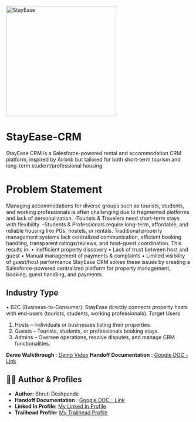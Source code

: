 
<img width="300" height="300" aligen-items="center" alt="StayEase" src="https://github.com/user-attachments/assets/220382a2-08c7-4c2d-a20f-7c39d84efb5b" />


# StayEase-CRM
StayEase CRM is a Salesforce-powered rental and accommodation CRM platform, inspired by Airbnb but tailored for both short-term tourism and long-term student/professional housing.

# Problem Statement
Managing accommodations for diverse groups such as tourists, students, and working professionals is often challenging due to fragmented platforms and lack of personalization.
-Tourists & Travelers need short-term stays with flexibility.
-Students & Professionals require long-term, affordable, and reliable housing like PGs, hostels, or rentals. Traditional property management systems lack centralized communication, efficient booking handling, transparent ratings/reviews, and host–guest coordination. This results in:
• Inefficient property discovery
• Lack of trust between host and guest
• Manual management of payments & complaints
• Limited visibility of guest/host performance
StayEase CRM solves these issues by creating a Salesforce-powered centralized platform for property management, booking, guest handling, and payments.

## Industry Type
• B2C (Business-to-Consumer): StayEase directly connects property hosts with end-users (tourists, students, working professionals).
Target Users
1. Hosts – Individuals or businesses listing their properties.
2. Guests – Tourists, students, or professionals booking stays.
3. Admins – Oversee operations, resolve disputes, and manage CRM functionalities.

**Demo Walkthrough** :   [Demo Video](https://drive.google.com/file/d/17pyVEtlc2VZgRMmvBSn92Au2EX-J048u/view?usp=sharing)
**Handoff Documentation** : [Google DOC - Link](https://drive.google.com/file/d/1snRNRJmVxiVzS9Mi35RE9Au6p6EXxnu9/view?usp=sharing)


## 👩‍💻 Author & Profiles  

- **Author:** Shruti Deshpande
- **Handoff Documentation** : [Google DOC - Link](https://docs.google.com/document/d/1O3FNYz7loFlKg2nQ8hAJbxS-U-gUe64O/edit)
- **Linked In Profile:** [My Linked In Profile](https://www.linkedin.com/in/shruti-d-315b03270/)  
- **Trailhead Profile:** [My Trailhead Profile](https://www.salesforce.com/trailblazer/bahtc6cccikj3lu4y3)  

